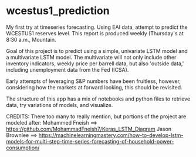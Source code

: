 # wcestus1_prediction
My first try at timeseries forecasting. Using EAI data, attempt to predict the WCESTUS1 reserves level. This report is produced weekly (Thursday's at 8:30 a.m., Mountain.

Goal of this project is to predict using a simple, univariate LSTM model and a multivariate LSTM model. The multivariate will not only include other inventory indicators, weekly price per barrell data, but also 'outside data,' including unemployment data from the Fed (ICSA).

Early attempts of leveraging S&P numbers have been fruitless, however, considering how the markets at forward looking, this should be revisited.

The structure of this app has a mix of notebooks and python files to retrieve data, try variations of models, and visualize.




CREDITS:
There too many to really mention, but portions of the project are modeled after:
Mohammed Fneish ==> https://github.com/MohammadFneish7/Keras_LSTM_Diagram
Jason Brownlee  ==> https://machinelearningmastery.com/how-to-develop-lstm-models-for-multi-step-time-series-forecasting-of-household-power-consumption/


